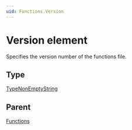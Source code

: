 ```yaml
---
uid: Functions.Version
---
```


# Version element

Specifies the version number of the functions file.

## Type

[TypeNonEmptyString](xref:Functions-TypeNonEmptyString)

## Parent

[Functions](xref:Functions)
